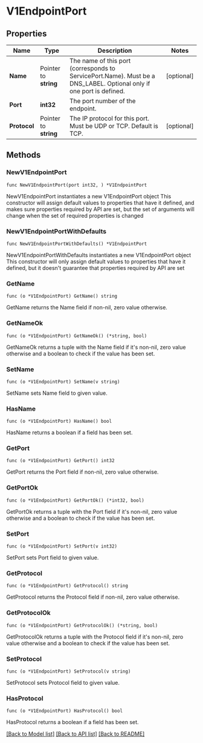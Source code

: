 # V1EndpointPort

## Properties

Name | Type | Description | Notes
------------ | ------------- | ------------- | -------------
**Name** | Pointer to **string** | The name of this port (corresponds to ServicePort.Name). Must be a DNS_LABEL. Optional only if one port is defined. | [optional] 
**Port** | **int32** | The port number of the endpoint. | 
**Protocol** | Pointer to **string** | The IP protocol for this port. Must be UDP or TCP. Default is TCP. | [optional] 

## Methods

### NewV1EndpointPort

`func NewV1EndpointPort(port int32, ) *V1EndpointPort`

NewV1EndpointPort instantiates a new V1EndpointPort object
This constructor will assign default values to properties that have it defined,
and makes sure properties required by API are set, but the set of arguments
will change when the set of required properties is changed

### NewV1EndpointPortWithDefaults

`func NewV1EndpointPortWithDefaults() *V1EndpointPort`

NewV1EndpointPortWithDefaults instantiates a new V1EndpointPort object
This constructor will only assign default values to properties that have it defined,
but it doesn't guarantee that properties required by API are set

### GetName

`func (o *V1EndpointPort) GetName() string`

GetName returns the Name field if non-nil, zero value otherwise.

### GetNameOk

`func (o *V1EndpointPort) GetNameOk() (*string, bool)`

GetNameOk returns a tuple with the Name field if it's non-nil, zero value otherwise
and a boolean to check if the value has been set.

### SetName

`func (o *V1EndpointPort) SetName(v string)`

SetName sets Name field to given value.

### HasName

`func (o *V1EndpointPort) HasName() bool`

HasName returns a boolean if a field has been set.

### GetPort

`func (o *V1EndpointPort) GetPort() int32`

GetPort returns the Port field if non-nil, zero value otherwise.

### GetPortOk

`func (o *V1EndpointPort) GetPortOk() (*int32, bool)`

GetPortOk returns a tuple with the Port field if it's non-nil, zero value otherwise
and a boolean to check if the value has been set.

### SetPort

`func (o *V1EndpointPort) SetPort(v int32)`

SetPort sets Port field to given value.


### GetProtocol

`func (o *V1EndpointPort) GetProtocol() string`

GetProtocol returns the Protocol field if non-nil, zero value otherwise.

### GetProtocolOk

`func (o *V1EndpointPort) GetProtocolOk() (*string, bool)`

GetProtocolOk returns a tuple with the Protocol field if it's non-nil, zero value otherwise
and a boolean to check if the value has been set.

### SetProtocol

`func (o *V1EndpointPort) SetProtocol(v string)`

SetProtocol sets Protocol field to given value.

### HasProtocol

`func (o *V1EndpointPort) HasProtocol() bool`

HasProtocol returns a boolean if a field has been set.


[[Back to Model list]](../README.md#documentation-for-models) [[Back to API list]](../README.md#documentation-for-api-endpoints) [[Back to README]](../README.md)


